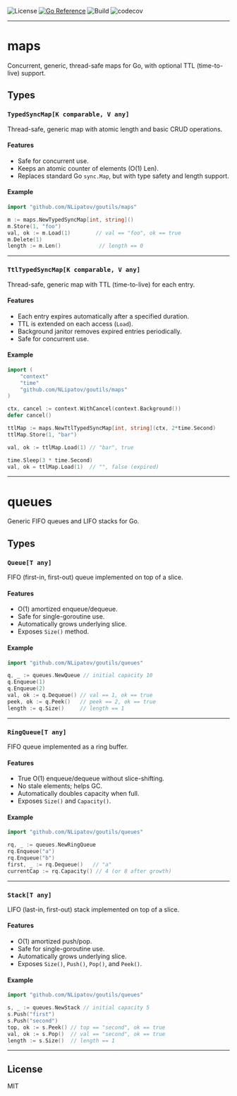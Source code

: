 ![License](https://img.shields.io/badge/Licence-MIT-brightgreen)
[![Go Reference](https://pkg.go.dev/badge/github.com/NLipatov/goutils.svg)](https://pkg.go.dev/github.com/NLipatov/goutils)
![Build](https://github.com/NLipatov/goutils/actions/workflows/main.yml/badge.svg)
![codecov](https://codecov.io/gh/NLipatov/goutils/branch/main/graph/badge.svg)

---
# maps

Concurrent, generic, thread-safe maps for Go, with optional TTL (time-to-live) support.

## Types

### `TypedSyncMap[K comparable, V any]`

Thread-safe, generic map with atomic length and basic CRUD operations.

#### Features

- Safe for concurrent use.
- Keeps an atomic counter of elements (O(1) Len).
- Replaces standard Go `sync.Map`, but with type safety and length support.

#### Example

```go
import "github.com/NLipatov/goutils/maps"

m := maps.NewTypedSyncMap[int, string]()
m.Store(1, "foo")
val, ok := m.Load(1)        // val == "foo", ok == true
m.Delete(1)
length := m.Len()            // length == 0
````

---

### `TtlTypedSyncMap[K comparable, V any]`

Thread-safe, generic map with TTL (time-to-live) for each entry.

#### Features

* Each entry expires automatically after a specified duration.
* TTL is extended on each access (`Load`).
* Background janitor removes expired entries periodically.
* Safe for concurrent use.

#### Example

```go
import (
    "context"
    "time"
    "github.com/NLipatov/goutils/maps"
)

ctx, cancel := context.WithCancel(context.Background())
defer cancel()

ttlMap := maps.NewTtlTypedSyncMap[int, string](ctx, 2*time.Second)
ttlMap.Store(1, "bar")

val, ok := ttlMap.Load(1) // "bar", true

time.Sleep(3 * time.Second)
val, ok = ttlMap.Load(1)  // "", false (expired)
```

---

# queues

Generic FIFO queues and LIFO stacks for Go.

## Types

### `Queue[T any]`

FIFO (first-in, first-out) queue implemented on top of a slice.

#### Features

* O(1) amortized enqueue/dequeue.
* Safe for single-goroutine use.
* Automatically grows underlying slice.
* Exposes `Size()` method.

#### Example

```go
import "github.com/NLipatov/goutils/queues"

q, _ := queues.NewQueue // initial capacity 10
q.Enqueue(1)
q.Enqueue(2)
val, ok := q.Dequeue() // val == 1, ok == true
peek, ok := q.Peek()   // peek == 2, ok == true
length := q.Size()     // length == 1
```

---

### `RingQueue[T any]`

FIFO queue implemented as a ring buffer.

#### Features

* True O(1) enqueue/dequeue without slice-shifting.
* No stale elements; helps GC.
* Automatically doubles capacity when full.
* Exposes `Size()` and `Capacity()`.

#### Example

```go
import "github.com/NLipatov/goutils/queues"

rq, _ := queues.NewRingQueue
rq.Enqueue("a")
rq.Enqueue("b")
first, _ := rq.Dequeue()   // "a"
currentCap := rq.Capacity() // 4 (or 8 after growth)
```

---

### `Stack[T any]`

LIFO (last-in, first-out) stack implemented on top of a slice.

#### Features

* O(1) amortized push/pop.
* Safe for single-goroutine use.
* Automatically grows underlying slice.
* Exposes `Size()`, `Push()`, `Pop()`, and `Peek()`.

#### Example

```go
import "github.com/NLipatov/goutils/queues"

s, _ := queues.NewStack // initial capacity 5
s.Push("first")
s.Push("second")
top, ok := s.Peek() // top == "second", ok == true
val, ok := s.Pop()  // val == "second", ok == true
length := s.Size()  // length == 1
```

---

## License

MIT

